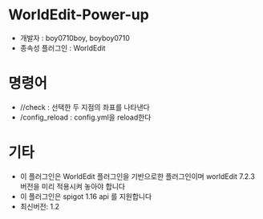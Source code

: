 # WorldEdit-Power-up

- 개발자 : boy0710boy, boyboy0710
- 종속성 플러그인 : WorldEdit

# 명령어

- //check : 선택한 두 지점의 좌표를 나타낸다
- /config_reload : config.yml을 reload한다

# 기타
- 이 플러그인은 WorldEdit 플러그인을 기반으로한 플러그인이며 worldEdit 7.2.3버전을 미리 적용시켜 놓아야 합니다
- 이 플러그인은 spigot 1.16 api 를 지원합니다
- 최신버전: 1.2



